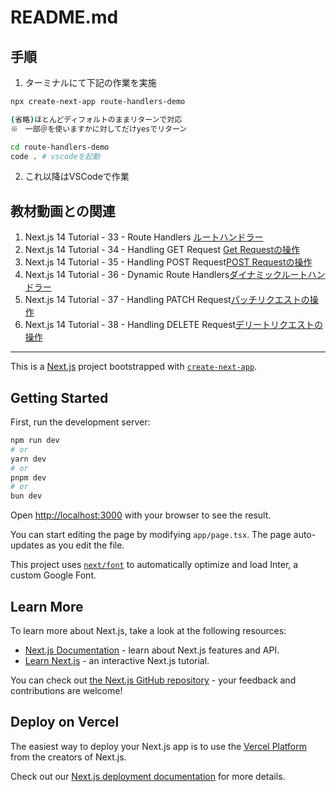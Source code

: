 # README.md

## 手順

1. ターミナルにて下記の作業を実施

```bash
npx create-next-app route-handlers-demo

(省略)ほとんどディフォルトのままリターンで対応
※　一部＠を使いますかに対してだけyesでリターン

cd route-handlers-demo
code . # vscodeを起動

```

2. これ以降はVSCodeで作業

## 教材動画との関連

1. Next.js 14 Tutorial - 33 - Route Handlers [ルートハンドラー](https://youtu.be/25yY2RVRq_M?si=2B4FznpNTQJ2Ye_i)
2. Next.js 14 Tutorial - 34 - Handling GET Request [Get Requestの操作](https://youtu.be/b3ue9WL5fk8?si=pzk2dP9ACsYLnYB3)
3. Next.js 14 Tutorial - 35 - Handling POST Request[POST Requestの操作](https://youtu.be/pzPS7Fn-8tE?si=fyCjJi6pmxvXtl6Q)
4. Next.js 14 Tutorial - 36 - Dynamic Route Handlers[ダイナミックルートハンドラー](https://youtu.be/TGbC8F0gjC8?si=9PyB7crSiGHX3w7C)
5. Next.js 14 Tutorial - 37 - Handling PATCH Request[パッチリクエストの操作](https://youtu.be/bDbBh7lEamE?si=flef-g07DlDcCKtd)
6. Next.js 14 Tutorial - 38 - Handling DELETE Request[デリートリクエストの操作](https://youtu.be/x3KCt1Oc278?si=viFLzJfDCC2TnrY1)

<hr>

This is a [Next.js](https://nextjs.org/) project bootstrapped with [`create-next-app`](https://github.com/vercel/next.js/tree/canary/packages/create-next-app).

## Getting Started

First, run the development server:

```bash
npm run dev
# or
yarn dev
# or
pnpm dev
# or
bun dev
```

Open [http://localhost:3000](http://localhost:3000) with your browser to see the result.

You can start editing the page by modifying `app/page.tsx`. The page auto-updates as you edit the file.

This project uses [`next/font`](https://nextjs.org/docs/basic-features/font-optimization) to automatically optimize and load Inter, a custom Google Font.

## Learn More

To learn more about Next.js, take a look at the following resources:

- [Next.js Documentation](https://nextjs.org/docs) - learn about Next.js features and API.
- [Learn Next.js](https://nextjs.org/learn) - an interactive Next.js tutorial.

You can check out [the Next.js GitHub repository](https://github.com/vercel/next.js/) - your feedback and contributions are welcome!

## Deploy on Vercel

The easiest way to deploy your Next.js app is to use the [Vercel Platform](https://vercel.com/new?utm_medium=default-template&filter=next.js&utm_source=create-next-app&utm_campaign=create-next-app-readme) from the creators of Next.js.

Check out our [Next.js deployment documentation](https://nextjs.org/docs/deployment) for more details.

